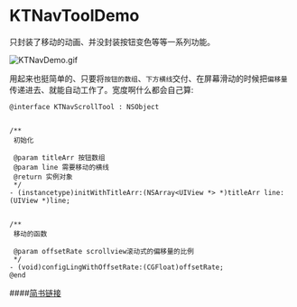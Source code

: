 # KTNavToolDemo

只封装了移动的动画、并没封装按钮变色等等一系列功能。

![KTNavDemo.gif](https://upload-images.jianshu.io/upload_images/1552225-9c30e243093bb339.gif?imageMogr2/auto-orient/strip)

用起来也挺简单的、只要将`按钮的数组`、`下方横线`交付、在屏幕滑动的时候把`偏移量`传递进去、就能自动工作了。宽度啊什么都会自己算:
```
@interface KTNavScrollTool : NSObject


/**
 初始化

 @param titleArr 按钮数组
 @param line 需要移动的横线
 @return 实例对象
 */
- (instancetype)initWithTitleArr:(NSArray<UIView *> *)titleArr line:(UIView *)line;


/**
 移动的函数

 @param offsetRate scrollview滚动式的偏移量的比例
 */
- (void)configLingWithOffsetRate:(CGFloat)offsetRate;
@end

```

####[简书链接](https://www.jianshu.com/p/456a63c3b402)

